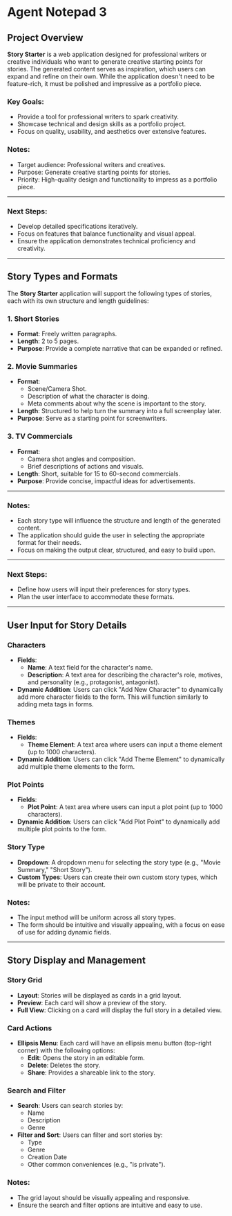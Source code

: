 # Agent Notepad 3

## Project Overview
**Story Starter** is a web application designed for professional writers or creative individuals who want to generate creative starting points for stories. The generated content serves as inspiration, which users can expand and refine on their own. While the application doesn't need to be feature-rich, it must be polished and impressive as a portfolio piece.

### Key Goals:
- Provide a tool for professional writers to spark creativity.
- Showcase technical and design skills as a portfolio project.
- Focus on quality, usability, and aesthetics over extensive features.

### Notes:
- Target audience: Professional writers and creatives.
- Purpose: Generate creative starting points for stories.
- Priority: High-quality design and functionality to impress as a portfolio piece.

---

### Next Steps:
- Develop detailed specifications iteratively.
- Focus on features that balance functionality and visual appeal.
- Ensure the application demonstrates technical proficiency and creativity.

---

## Story Types and Formats
The **Story Starter** application will support the following types of stories, each with its own structure and length guidelines:

### 1. Short Stories
- **Format**: Freely written paragraphs.
- **Length**: 2 to 5 pages.
- **Purpose**: Provide a complete narrative that can be expanded or refined.

### 2. Movie Summaries
- **Format**:
  - Scene/Camera Shot.
  - Description of what the character is doing.
  - Meta comments about why the scene is important to the story.
- **Length**: Structured to help turn the summary into a full screenplay later.
- **Purpose**: Serve as a starting point for screenwriters.

### 3. TV Commercials
- **Format**:
  - Camera shot angles and composition.
  - Brief descriptions of actions and visuals.
- **Length**: Short, suitable for 15 to 60-second commercials.
- **Purpose**: Provide concise, impactful ideas for advertisements.

---

### Notes:
- Each story type will influence the structure and length of the generated content.
- The application should guide the user in selecting the appropriate format for their needs.
- Focus on making the output clear, structured, and easy to build upon.

---

### Next Steps:
- Define how users will input their preferences for story types.
- Plan the user interface to accommodate these formats.

---

## User Input for Story Details

### Characters
- **Fields**:
  - **Name**: A text field for the character's name.
  - **Description**: A text area for describing the character's role, motives, and personality (e.g., protagonist, antagonist).
- **Dynamic Addition**: Users can click "Add New Character" to dynamically add more character fields to the form. This will function similarly to adding meta tags in forms.

### Themes
- **Fields**:
  - **Theme Element**: A text area where users can input a theme element (up to 1000 characters).
- **Dynamic Addition**: Users can click "Add Theme Element" to dynamically add multiple theme elements to the form.

### Plot Points
- **Fields**:
  - **Plot Point**: A text area where users can input a plot point (up to 1000 characters).
- **Dynamic Addition**: Users can click "Add Plot Point" to dynamically add multiple plot points to the form.

### Story Type
- **Dropdown**: A dropdown menu for selecting the story type (e.g., "Movie Summary," "Short Story").
- **Custom Types**: Users can create their own custom story types, which will be private to their account.

### Notes:
- The input method will be uniform across all story types.
- The form should be intuitive and visually appealing, with a focus on ease of use for adding dynamic fields.

---

## Story Display and Management

### Story Grid
- **Layout**: Stories will be displayed as cards in a grid layout.
- **Preview**: Each card will show a preview of the story.
- **Full View**: Clicking on a card will display the full story in a detailed view.

### Card Actions
- **Ellipsis Menu**: Each card will have an ellipsis menu button (top-right corner) with the following options:
  - **Edit**: Opens the story in an editable form.
  - **Delete**: Deletes the story.
  - **Share**: Provides a shareable link to the story.

### Search and Filter
- **Search**: Users can search stories by:
  - Name
  - Description
  - Genre
- **Filter and Sort**: Users can filter and sort stories by:
  - Type
  - Genre
  - Creation Date
  - Other common conveniences (e.g., "is private").

### Notes:
- The grid layout should be visually appealing and responsive.
- Ensure the search and filter options are intuitive and easy to use.

